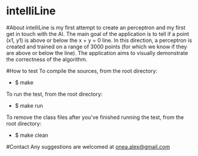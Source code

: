 intelliLine
=============

#About
intelliLine is my first attempt to create an perceptron and my first get in touch with the AI. The main goal of the application is to tell if a point (x1, y1) is above or below the x + y = 0 line. In this direction, a perceptron is created and trained on a range of 3000 points (for which we know if they are above or below the line). The application aims to visually demonstrate the correctness of the algorithm.

#How to test
To compile the sources, from the root directory:
- $ make

To run the test, from the root directory:
- $ make run

To remove the class files after you've finished running the test, from the root directory:
- $ make clean

#Contact
Any suggestions are welcomed at onea.alex@gmail.com 
